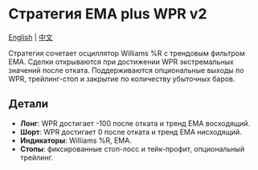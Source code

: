 # Стратегия EMA plus WPR v2
[English](README.md) | [中文](README_cn.md)

Стратегия сочетает осциллятор Williams %R с трендовым фильтром EMA. Сделки открываются при достижении WPR экстремальных значений после отката. Поддерживаются опциональные выходы по WPR, трейлинг-стоп и закрытие по количеству убыточных баров.

## Детали

- **Лонг**: WPR достигает -100 после отката и тренд EMA восходящий.
- **Шорт**: WPR достигает 0 после отката и тренд EMA нисходящий.
- **Индикаторы**: Williams %R, EMA.
- **Стопы**: фиксированные стоп-лосс и тейк-профит, опциональный трейлинг.
